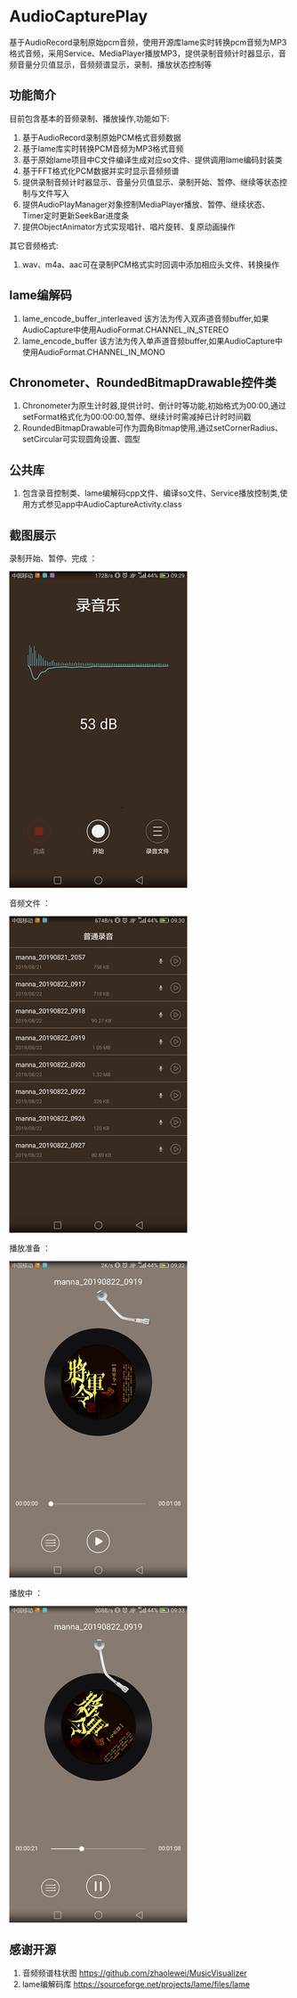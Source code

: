 # AudioCapturePlay
基于AudioRecord录制原始pcm音频，使用开源库lame实时转换pcm音频为MP3格式音频，采用Service、MediaPlayer播放MP3，提供录制音频计时器显示，音频音量分贝值显示，音频频谱显示，录制、播放状态控制等
## 功能简介
  目前包含基本的音频录制、播放操作,功能如下:
  1. 基于AudioRecord录制原始PCM格式音频数据
  2. 基于lame库实时转换PCM音频为MP3格式音频
  3. 基于原始lame项目中C文件编译生成对应so文件、提供调用lame编码封装类
  4. 基于FFT格式化PCM数据并实时显示音频频谱
  5. 提供录制音频计时器显示、音量分贝值显示、录制开始、暂停、继续等状态控制与文件写入
  6. 提供AudioPlayManager对象控制MediaPlayer播放、暂停、继续状态、Timer定时更新SeekBar进度条
  7. 提供ObjectAnimator方式实现唱针、唱片旋转、复原动画操作
 
  其它音频格式:
  1. wav、m4a、aac可在录制PCM格式实时回调中添加相应头文件、转换操作
## lame编解码
  1. lame_encode_buffer_interleaved 该方法为传入双声道音频buffer,如果AudioCapture中使用AudioFormat.CHANNEL_IN_STEREO
  2. lame_encode_buffer 该方法为传入单声道音频buffer,如果AudioCapture中使用AudioFormat.CHANNEL_IN_MONO
## Chronometer、RoundedBitmapDrawable控件类
  1. Chronometer为原生计时器,提供计时、倒计时等功能,初始格式为00:00,通过setFormat格式化为00:00:00,暂停、继续计时需减掉已计时时间戳
  2. RoundedBitmapDrawable可作为圆角Bitmap使用,通过setCornerRadius、setCircular可实现圆角设置、圆型
## 公共库
  1. 包含录音控制类、lame编解码cpp文件、编译so文件、Service播放控制类,使用方式参见app中AudioCaptureActivity.class
## 截图展示
  录制开始、暂停、完成 ：
    
  ![image](https://github.com/MannaYang/AudioCapturePlay/blob/master/screenshot/ic_start.png)
  
  音频文件 ：
    
  ![image](https://github.com/MannaYang/AudioCapturePlay/blob/master/screenshot/ic_audio_file.png)
  
  播放准备 ：
    
  ![image](https://github.com/MannaYang/AudioCapturePlay/blob/master/screenshot/ic_play_start.png)
  
  播放中 ：
    
  ![image](https://github.com/MannaYang/AudioCapturePlay/blob/master/screenshot/ic_playing.png)
  
## 感谢开源
  1. 音频频谱柱状图  https://github.com/zhaolewei/MusicVisualizer
  2. lame编解码库   https://sourceforge.net/projects/lame/files/lame 
